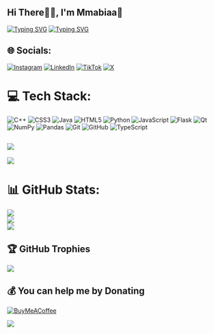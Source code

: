 ## Hi There🙋‍♂️, I'm Mmabiaa🩶

 [![Typing SVG](https://readme-typing-svg.demolab.com?font=Fira+Code&pause=1000&width=435&lines=I+am+BOATENG+PRINCE+AGYENIM;I+am+Computer+Science+Student%E2%9D%A4%EF%B8%8F;I+am+a+junior+software+engineer🧑‍💻;I+love+to+learn+and+explore🔰)](https://git.io/typing-svg)
 [![Typing SVG](https://readme-typing-svg.demolab.com?font=Fira+Code&pause=1000&width=435&lines=I+am+an+Aspiring+Python+Expert🐍;I+am+a++Cybersecurity+Researcher🔐;I+am+a+Junior+Data+Scientist📃;I+am+a+Tech+Explorer🔦)](https://git.io/typing-svg)

## 🌐 Socials:
[![Instagram](https://img.shields.io/badge/Instagram-%23E4405F.svg?logo=Instagram&logoColor=white)](https://instagram.com/_mmabiaa) [![LinkedIn](https://img.shields.io/badge/LinkedIn-%230077B5.svg?logo=linkedin&logoColor=white)](https://linkedin.com/in/prince-agyenim-boateng-73a3b9313/) [![TikTok](https://img.shields.io/badge/TikTok-%23000000.svg?logo=TikTok&logoColor=white)](https://tiktok.com/@_mmabiaa) [![X](https://img.shields.io/badge/X-black.svg?logo=X&logoColor=white)](https://x.com/mmabiaa) 

# 💻 Tech Stack:

![C++](https://img.shields.io/badge/c++-%2300599C.svg?style=for-the-badge&logo=c%2B%2B&logoColor=white) ![CSS3](https://img.shields.io/badge/css3-%231572B6.svg?style=for-the-badge&logo=css3&logoColor=white) ![Java](https://img.shields.io/badge/java-%23ED8B00.svg?style=for-the-badge&logo=openjdk&logoColor=white) ![HTML5](https://img.shields.io/badge/html5-%23E34F26.svg?style=for-the-badge&logo=html5&logoColor=white) ![Python](https://img.shields.io/badge/python-3670A0?style=for-the-badge&logo=python&logoColor=ffdd54) ![JavaScript](https://img.shields.io/badge/javascript-%23323330.svg?style=for-the-badge&logo=javascript&logoColor=%23F7DF1E) ![Flask](https://img.shields.io/badge/flask-%23000.svg?style=for-the-badge&logo=flask&logoColor=white) ![Qt](https://img.shields.io/badge/Qt-%23217346.svg?style=for-the-badge&logo=Qt&logoColor=white) ![NumPy](https://img.shields.io/badge/numpy-%23013243.svg?style=for-the-badge&logo=numpy&logoColor=white) ![Pandas](https://img.shields.io/badge/pandas-%23150458.svg?style=for-the-badge&logo=pandas&logoColor=white) ![Git](https://img.shields.io/badge/git-%23F05033.svg?style=for-the-badge&logo=git&logoColor=white) ![GitHub](https://img.shields.io/badge/github-%23121011.svg?style=for-the-badge&logo=github&logoColor=white)
![TypeScript](https://img.shields.io/badge/typescript-%23007ACC.svg?style=for-the-badge&logo=typescript&logoColor=white)

![](https://komarev.com/ghpvc/?username=mmabiaa)
---
![](https://camo.githubusercontent.com/0b2d305eb8f19b062556f077d9ac501cf17fd2a1ecb84eb47b649d656aa54ae0/68747470733a2f2f6d656469612e67697068792e636f6d2f6d656469612f76312e59326c6b505463354d4749334e6a4578656d4e796544566e5a6a52744f48566e65474d305a32777761324633627a566b4e6d39324d5852714d54566e59544978636d457962695a6c634431324d563970626e526c636d35686246396e61575a66596e6c666157516d5933513963772f676a72594477626a6e4b38783336785a494f2f67697068792e676966)

# 📊 GitHub Stats:
![](https://github-readme-stats.vercel.app/api?username=Mmabiaa&theme=dark&hide_border=false&include_all_commits=false&count_private=false)<br/>
![](https://github-readme-streak-stats.herokuapp.com/?user=Mmabiaa&theme=dark&hide_border=false)<br/>
![](https://github-readme-stats.vercel.app/api/top-langs/?username=Mmabiaa&theme=dark&hide_border=false&include_all_commits=false&count_private=false&layout=compact)

## 🏆 GitHub Trophies
![](https://github-profile-trophy.vercel.app/?username=Mmabiaa&theme=gruvbox&no-frame=false&no-bg=false&margin-w=4)

## 💰 You can help me by Donating
  [![BuyMeACoffee](https://img.shields.io/badge/Buy%20Me%20a%20Coffee-ffdd00?style=for-the-badge&logo=buy-me-a-coffee&logoColor=black)](https://buymeacoffee.com/mmabiaa) 

![](https://camo.githubusercontent.com/87fbe3abb84d5f5d6790f6ff595f7a889b3f3c0035f5beeafaef0d11042addfd/68747470733a2f2f6d656469612e74656e6f722e636f6d2f696d616765732f30333732366366393734313732343931643561333438643061633235313235622f74656e6f722e676966)
